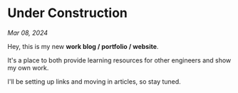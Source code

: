 # Under Construction

_Mar 08, 2024_

Hey, this is my new **work blog / portfolio / website**. 

It's a place to both provide learning resources for other engineers and show my own work.

I'll be setting up links and moving in articles, so stay tuned.
